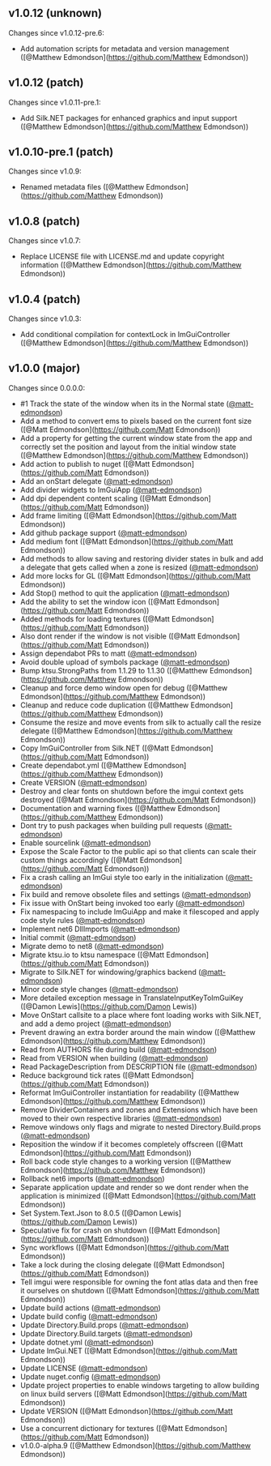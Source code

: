 ## v1.0.12 (unknown)

Changes since v1.0.12-pre.6:

- Add automation scripts for metadata and version management ([@Matthew Edmondson](https://github.com/Matthew Edmondson))

## v1.0.12 (patch)

Changes since v1.0.11-pre.1:

- Add Silk.NET packages for enhanced graphics and input support ([@Matthew Edmondson](https://github.com/Matthew Edmondson))

## v1.0.10-pre.1 (patch)

Changes since v1.0.9:

- Renamed metadata files ([@Matthew Edmondson](https://github.com/Matthew Edmondson))

## v1.0.8 (patch)

Changes since v1.0.7:

- Replace LICENSE file with LICENSE.md and update copyright information ([@Matthew Edmondson](https://github.com/Matthew Edmondson))

## v1.0.4 (patch)

Changes since v1.0.3:

- Add conditional compilation for contextLock in ImGuiController ([@Matthew Edmondson](https://github.com/Matthew Edmondson))

## v1.0.0 (major)

Changes since 0.0.0.0:

- #1 Track the state of the window when its in the Normal state ([@matt-edmondson](https://github.com/matt-edmondson))
- Add a method to convert ems to pixels based on the current font size ([@Matt Edmondson](https://github.com/Matt Edmondson))
- Add a property for getting the current window state from the app and correctly set the position and layout from the initial window state ([@Matthew Edmondson](https://github.com/Matthew Edmondson))
- Add action to publish to nuget ([@Matt Edmondson](https://github.com/Matt Edmondson))
- Add an onStart delegate ([@matt-edmondson](https://github.com/matt-edmondson))
- Add divider widgets to ImGuiApp ([@matt-edmondson](https://github.com/matt-edmondson))
- Add dpi dependent content scaling ([@Matt Edmondson](https://github.com/Matt Edmondson))
- Add frame limiting ([@Matt Edmondson](https://github.com/Matt Edmondson))
- Add github package support ([@matt-edmondson](https://github.com/matt-edmondson))
- Add medium font ([@Matt Edmondson](https://github.com/Matt Edmondson))
- Add methods to allow saving and restoring divider states in bulk and add a delegate that gets called when a zone is resized ([@matt-edmondson](https://github.com/matt-edmondson))
- Add more locks for GL ([@Matt Edmondson](https://github.com/Matt Edmondson))
- Add Stop() method to quit the application ([@matt-edmondson](https://github.com/matt-edmondson))
- Add the ability to set the window icon ([@Matt Edmondson](https://github.com/Matt Edmondson))
- Added methods for loading textures ([@Matt Edmondson](https://github.com/Matt Edmondson))
- Also dont render if the window is not visible ([@Matt Edmondson](https://github.com/Matt Edmondson))
- Assign dependabot PRs to matt ([@matt-edmondson](https://github.com/matt-edmondson))
- Avoid double upload of symbols package ([@matt-edmondson](https://github.com/matt-edmondson))
- Bump ktsu.StrongPaths from 1.1.29 to 1.1.30 ([@Matthew Edmondson](https://github.com/Matthew Edmondson))
- Cleanup and force demo window open for debug ([@Matthew Edmondson](https://github.com/Matthew Edmondson))
- Cleanup and reduce code duplication ([@Matthew Edmondson](https://github.com/Matthew Edmondson))
- Consume the resize and move events from silk to actually call the resize delegate ([@Matthew Edmondson](https://github.com/Matthew Edmondson))
- Copy ImGuiController from Silk.NET ([@Matt Edmondson](https://github.com/Matt Edmondson))
- Create dependabot.yml ([@Matthew Edmondson](https://github.com/Matthew Edmondson))
- Create VERSION ([@matt-edmondson](https://github.com/matt-edmondson))
- Destroy and clear fonts on shutdown before the imgui context gets destroyed ([@Matt Edmondson](https://github.com/Matt Edmondson))
- Documentation and warning fixes ([@Matthew Edmondson](https://github.com/Matthew Edmondson))
- Dont try to push packages when building pull requests ([@matt-edmondson](https://github.com/matt-edmondson))
- Enable sourcelink ([@matt-edmondson](https://github.com/matt-edmondson))
- Expose the Scale Factor to the public api so that clients can scale their custom things accordingly ([@Matt Edmondson](https://github.com/Matt Edmondson))
- Fix a crash calling an ImGui style too early in the initialization ([@matt-edmondson](https://github.com/matt-edmondson))
- Fix build and remove obsolete files and settings ([@matt-edmondson](https://github.com/matt-edmondson))
- Fix issue with OnStart being invoked too early ([@matt-edmondson](https://github.com/matt-edmondson))
- Fix namespacing to include ImGuiApp and make it filescoped and apply code style rules ([@matt-edmondson](https://github.com/matt-edmondson))
- Implement net6 DllImports ([@matt-edmondson](https://github.com/matt-edmondson))
- Initial commit ([@matt-edmondson](https://github.com/matt-edmondson))
- Migrate demo to net8 ([@matt-edmondson](https://github.com/matt-edmondson))
- Migrate ktsu.io to ktsu namespace ([@Matt Edmondson](https://github.com/Matt Edmondson))
- Migrate to Silk.NET for windowing/graphics backend ([@matt-edmondson](https://github.com/matt-edmondson))
- Minor code style changes ([@matt-edmondson](https://github.com/matt-edmondson))
- More detailed exception message in TranslateInputKeyToImGuiKey ([@Damon Lewis](https://github.com/Damon Lewis))
- Move OnStart callsite to a place where font loading works with Silk.NET, and add a demo project ([@matt-edmondson](https://github.com/matt-edmondson))
- Prevent drawing an extra border around the main window ([@Matthew Edmondson](https://github.com/Matthew Edmondson))
- Read from AUTHORS file during build ([@matt-edmondson](https://github.com/matt-edmondson))
- Read from VERSION when building ([@matt-edmondson](https://github.com/matt-edmondson))
- Read PackageDescription from DESCRIPTION file ([@matt-edmondson](https://github.com/matt-edmondson))
- Reduce background tick rates ([@Matt Edmondson](https://github.com/Matt Edmondson))
- Reformat ImGuiController instantiation for readability ([@Matthew Edmondson](https://github.com/Matthew Edmondson))
- Remove DividerContainers and zones and Extensions which have been moved to their own respective libraries ([@matt-edmondson](https://github.com/matt-edmondson))
- Remove windows only flags and migrate to nested Directory.Build.props ([@matt-edmondson](https://github.com/matt-edmondson))
- Reposition the window if it becomes completely offscreen ([@Matt Edmondson](https://github.com/Matt Edmondson))
- Roll back code style changes to a working version ([@Matthew Edmondson](https://github.com/Matthew Edmondson))
- Rollback net6 imports ([@matt-edmondson](https://github.com/matt-edmondson))
- Separate application update and render so we dont render when the application is minimized ([@Matt Edmondson](https://github.com/Matt Edmondson))
- Set System.Text.Json to 8.0.5 ([@Damon Lewis](https://github.com/Damon Lewis))
- Speculative fix for crash on shutdown ([@Matt Edmondson](https://github.com/Matt Edmondson))
- Sync workflows ([@Matt Edmondson](https://github.com/Matt Edmondson))
- Take a lock during the closing delegate ([@Matt Edmondson](https://github.com/Matt Edmondson))
- Tell imgui were responsible for owning the font atlas data and then free it ourselves on shutdown ([@Matt Edmondson](https://github.com/Matt Edmondson))
- Update build actions ([@matt-edmondson](https://github.com/matt-edmondson))
- Update build config ([@matt-edmondson](https://github.com/matt-edmondson))
- Update Directory.Build.props ([@matt-edmondson](https://github.com/matt-edmondson))
- Update Directory.Build.targets ([@matt-edmondson](https://github.com/matt-edmondson))
- Update dotnet.yml ([@matt-edmondson](https://github.com/matt-edmondson))
- Update ImGui.NET ([@Matt Edmondson](https://github.com/Matt Edmondson))
- Update LICENSE ([@matt-edmondson](https://github.com/matt-edmondson))
- Update nuget.config ([@matt-edmondson](https://github.com/matt-edmondson))
- Update project properties to enable windows targeting to allow building on linux build servers ([@Matt Edmondson](https://github.com/Matt Edmondson))
- Update VERSION ([@Matt Edmondson](https://github.com/Matt Edmondson))
- Use a concurrent dictionary for textures ([@Matt Edmondson](https://github.com/Matt Edmondson))
- v1.0.0-alpha.9 ([@Matthew Edmondson](https://github.com/Matthew Edmondson))


